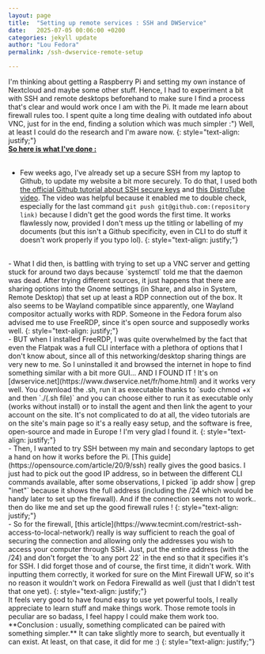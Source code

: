 ```yaml
---
layout: page
title:  "Setting up remote services : SSH and DWService"
date:   2025-07-05 00:06:00 +0200
categories: jekyll update
author: "Lou Fedora"
permalink: /ssh-dwservice-remote-setup

---
```


I'm thinking about getting a Raspberry Pi and setting my own instance of Nextcloud and maybe some other stuff. Hence, I had to experiment a bit with SSH and remote desktops beforehand to make sure I find a process that's clear and would work once I am with the Pi. It made me learn about firewall rules too. I spent quite a long time dealing with outdated info about VNC, just for in the end, finding a solution which was much simpler :") Well, at least I could do the research and I'm aware now.
{: style="text-align: justify;"}
<br/>
**<u>So here is what I've done : </u>**
<br/>
<br/>
- Few weeks ago, I've already set up a secure SSH from my laptop to Github, to update my website a bit more securely. To do that, I used both [the official Github tutorial about SSH secure keys](https://docs.github.com/en/authentication/connecting-to-github-with-ssh/generating-a-new-ssh-key-and-adding-it-to-the-ssh-agent) and [this DistroTube video](https://www.youtube.com/watch?v=r4CyUAFMUcY&t=1254s). The video was helpful because it enabled me to double check, especially for the last command `git push git@github.com:(repository link)` because I didn't get the good words the first time. It works flawlessly now, provided I don't mess up the titling or labelling of my documents (but this isn't a Github specificity, even in CLI to do stuff it doesn't work properly if you typo lol).
{: style="text-align: justify;"}
<br/>
- What I did then, is battling with trying to set up a VNC server and getting stuck for around two days because `systemctl` told me that the daemon was dead. After trying different sources, it just happens that there are sharing options into the Gnome settings (in Share, and also in System, Remote Desktop) that set up at least a RDP connection out of the box. It also seems to be Wayland compatible since apparently, one Wayland compositor actually works with RDP. Someone in the Fedora forum also advised me to use FreeRDP, since it's open source and supposedly works well.
{: style="text-align: justify;"}
<br/>
- BUT when I installed FreeRDP, I was quite overwhelmed by the fact that even the Flatpak was a full CLI interface with a plethora of options that I don't know about, since all of this networking/desktop sharing things are very new to me. So I uninstalled it and browsed the internet in hope to find something similar with a bit more GUI... AND I FOUND IT ! It's on [dwservice.net](https://www.dwservice.net/fr/home.html) and it works very well. You download the .sh, run it as executable thanks to `sudo chmod +x` and then `./(.sh file)` and you can choose either to run it as executable only (works without install) or to install the agent and then link the agent to your account on the site. It's not complicated to do at all, the video tutorials are on the site's main page so it's a really easy setup, and the software is free, open-source and made in Europe ! I'm very glad I found it.
{: style="text-align: justify;"}
<br/>
- Then, I wanted to try SSH between my main and secondary laptops to get a hand on how it works before the Pi. [This guide](https://opensource.com/article/20/9/ssh) really gives the good basics. I just had to pick out the good IP address, so in between the different CLI commands available, after some observations, I picked `ip addr show | grep "inet"` because it shows the full address (including the /24 which would be handy later to set up the firewall). And if the connection seems not to work.. then do like me and set up the good firewall rules !
{: style="text-align: justify;"}
<br/>
- So for the firewall, [this article](https://www.tecmint.com/restrict-ssh-access-to-local-network/) really is way sufficient to reach the goal of securing the connection and allowing only the addresses you wish to access your computer through SSH. Just, put the entire address (with the /24) and don't forget the `to any port 22` in the end so that it specifies it's for SSH. I did forget those and of course, the first time, it didn't work. With inputting them correctly, it worked for sure on the Mint Firewall UFW, so it's no reason it wouldn't work on Fedora Firewalld as well (just that I didn't test that one yet).
{: style="text-align: justify;"}
<br/>
It feels very good to have found easy to use yet powerful tools, I really appreciate to learn stuff and make things work. Those remote tools in peculiar are so badass, I feel happy I could make them work too. **Conclusion : usually, something complicated can be paired with something simpler.** It can take slightly more to search, but eventually it can exist. At least, on that case, it did for me :)
{: style="text-align: justify;"}
